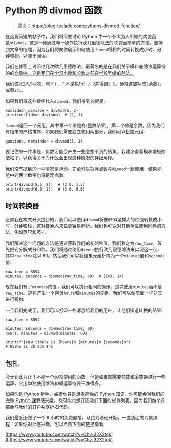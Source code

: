 # Python 的 divmod 函数

> 原文：<https://blog.teclado.com/pythons-divmod-function/>

在这篇简短的帖子中，我们将简要讨论 Python 中一个不太为人所知的内置函数:`divmod`。这是一种通过单一操作执行欧几里德除法的快速而简单的方法。坚持到文章的结尾，因为我们将向你展示如何使用`divmod`将秒的时间转换成小时、分钟和秒，以便于阅读。

我们在博客上讨论过几次欧几里德除法，最著名的是在我们关于模和底除法运算符的的[文章中。这是我们在学习小数和分数之前在学校里做的除法。](https://blog.teclado.com/pythons-modulo-operator-and-floor-division/)

我们说`2`进入`5`两次，剩下`1`，而不是执行`5 / 2`并得到`2.5`。通常这被写成`2`余数`1`，或者`2r1`。

如果我们将这些数字代入`divmod`，我们得到的就是:

```
euclidean_divison = divmod(5, 2)
print(euclidean_divison)  # (2, 1) 
```

`divmod`返回一个元组，其中第一个值是商(整数结果)，第二个值是余数。因为我们有结果的严格排序，如果我们需要独立使用两部分，我们可以[析构](https://blog.teclado.com/destructuring-in-python/)元组:

```
quotient, remainder = divmod(5, 2) 
```

要记住的一件事是，负数可能会产生一些意想不到的结果，我建议查看模和地板除法帖子，以获得关于为什么会出现这种情况的详细解释。

我们没有提到的一种情况是浮动。完全可以将浮点数与`divmod`一起使用，结果元组中的两个数字也将是浮点数:

```
print(divmod(5.5, 2))  # (2.0, 1.5)
print(divmod(6.0, 2))  # (3.0, 0.0) 
```

## 时间转换器

正如我在本文开头提到的，我们可以使用`divmod`将像`8594`这样大的秒值转换成小时、分钟和秒，这对普通人来说更容易解析。我们也可以对其他单位使用同样的方法，例如英尺和英寸。

我们解决这个问题的方法是通过获取我们的初始秒值，我们称之为`raw_time`，首先把它分解成分和秒。我们将通过使用`divmod`执行欧几里德除法来实现这一点，其中`raw_time`除以 60。然后我们可以将结果元组析构为一个`minutes`值和`seconds`值:

```
raw_time = 8594
minutes, seconds = divmod(raw_time, 60)  # (143, 14) 
```

现在我们有了`minutes`的值，我们可以执行相同的操作，这次使用`minutes`而不是`raw_time`。这将产生一个包含`hours`和`minutes`的元组，我们可以像前面一样对其进行析构:

一旦我们完成了，我们可以打印一些消息给我们的用户，让他们知道转换的结果:

```
raw_time = 8594

minutes, seconds = divmod(raw_time, 60)
hours, minutes = divmod(minutes, 60)

print(f"{raw_time}s is {hours}h {minutes}m {seconds}s")
# 8594s is 2h 23m 14s 
```

## 包扎

今天到此为止！不是一个经常使用的函数，但是如果你需要商数和余数来进行一些运算，它比单独使用除法和模运算符要干净得多。

如果你是 Python 新手，或者你只是想提高你的 Python 知识，你可能会对我们的[完整 Python 课程](https://www.udemy.com/the-complete-python-course/learn/?couponCode=BLOGGER)感兴趣。您可能也想订阅我们下面的邮件列表，因为我们每个月都会与我们的订户共享折扣代码。

我们最近还做了一个 6 小时的免费直播，从绝对基础开始，一直到面向对象编程！如果你对此感兴趣，可以点击下面的链接查看:

[https://www.youtube.com/watch?v=Chy-32X2tqk](https://www.youtube.com/watch?v=Chy-32X2tqk)